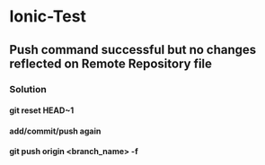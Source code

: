 # Ionic-Test

## Push command successful but no changes reflected on Remote Repository file
### Solution
#### git reset HEAD~1
#### add/commit/push again
#### git push origin <branch_name> -f

